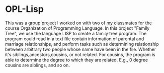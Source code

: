 # OPL-Lisp
This was a group project I worked on with two of my classmates for the course Organization of Programming Language.
In this project "Family Tree", we use the language LISP to create a family tree program.
The program could read in a text file contain information of parental and marriage relationships, and perform tasks such as determining relationship between arbitrary two people whose
name have been in the file. Whether it's siblings,ancestors,cousins, or not related.
For cousins, the program is able to determine the degree to which they are related. E.g., 0 degree cousins are siblings, and so on.
